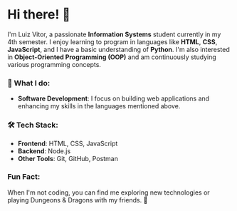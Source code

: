 # Hi there! 👋

I'm Luiz Vitor, a passionate **Information Systems** student currently in my 4th semester. I enjoy learning to program in languages like **HTML**, **CSS**, **JavaScript**, and I have a basic understanding of **Python**. I'm also interested in **Object-Oriented Programming (OOP)** and am continuously studying various programming concepts.

### 💼 What I do:
- **Software Development**: I focus on building web applications and enhancing my skills in the languages mentioned above.

### 🛠️ Tech Stack:
- **Frontend**: HTML, CSS, JavaScript
- **Backend**: Node.js
- **Other Tools**: Git, GitHub, Postman
  
### Fun Fact:
When I'm not coding, you can find me exploring new technologies or playing Dungeons & Dragons with my friends. 🎲
